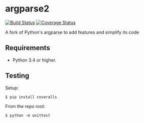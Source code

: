argparse2
=========

[![Build Status](https://travis-ci.org/cjerdonek/python-argparse.svg?branch=master)](https://travis-ci.org/cjerdonek/python-argparse)
[![Coverage Status](https://img.shields.io/coveralls/cjerdonek/python-argparse.svg)](https://coveralls.io/r/cjerdonek/python-argparse?branch=master)

A fork of Python's argparse to add features and simplify its code


Requirements
------------

* Python 3.4 or higher.


Testing
-------

Setup:

    $ pip install coveralls

From the repo root:

    $ python -m unittest
